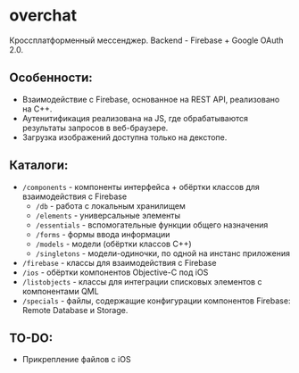 # overchat
Кроссплатформенный мессенджер. Backend - Firebase + Google OAuth 2.0.

## Особенности:
- Взаимодействие с Firebase, основанное на REST API, реализовано на C++.
- Аутенитификация реализована на JS, где обрабатываются результаты запросов в веб-браузере.
- Загрузка изображений доступна только на декстопе.

## Каталоги:
- `/components` - компоненты интерфейса + обёртки классов для взаимодействия с Firebase
  - `/db` - работа с локальным хранилищем
  - `/elements` - универсальные элементы
  - `/essentials` - вспомогательные функции общего назначения
  - `/forms` - формы ввода информации
  - `/models` - модели (обёртки классов C++)
  - `/singletons` - модели-одиночки, по одной на инстанс приложения
- `/firebase` - классы для взаимодействия с Firebase
- `/ios` - обёртки компонентов Objective-C под iOS
- `/listobjects` - классы для интеграции списковых элементов с компонентами QML
- `/specials` - файлы, содержащие конфигурации компонентов Firebase: Remote Database и Storage.

## TO-DO:
- Прикрепление файлов с iOS
